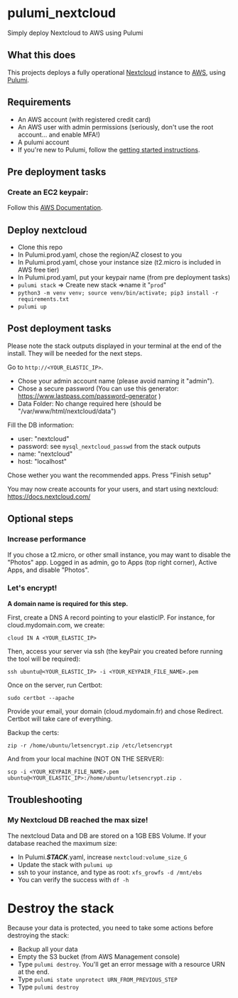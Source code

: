 # pulumi_nextcloud
Simply deploy Nextcloud to AWS using Pulumi

## What this does
This projects deploys a fully operational [Nextcloud](https://nextcloud.com/) instance to [AWS](https://aws.amazon.com/), using [Pulumi](https://www.pulumi.com/).

## Requirements
- An AWS account (with registered credit card)
- An AWS user with admin permissions (seriously, don't use the root account... and enable MFA!)
- A pulumi account
- If you're new to Pulumi, follow the [getting started instructions](https://www.pulumi.com/docs/get-started/aws/).

## Pre deployment tasks
### Create an EC2 keypair:
Follow this [AWS Documentation](https://docs.aws.amazon.com/AWSEC2/latest/UserGuide/ec2-key-pairs.html#having-ec2-create-your-key-pair).

## Deploy nextcloud
- Clone this repo
- In Pulumi.prod.yaml, chose the region/AZ closest to you
- In Pulumi.prod.yaml, chose your instance size (t2.micro is included in AWS free tier)
- In Pulumi.prod.yaml, put your keypair name (from pre deployment tasks)
- `pulumi stack` => Create new stack =>name it "`prod`"
- `python3 -m venv venv; source venv/bin/activate; pip3 install -r requirements.txt`
- `pulumi up`

## Post deployment tasks
Please note the stack outputs displayed in your terminal at the end of the install. They will be needed for the next steps.

Go to `http://<YOUR_ELASTIC_IP>`.

- Chose your admin account name (please avoid naming it "admin").
- Chose a secure password (You can use this generator: https://www.lastpass.com/password-generator )
- Data Folder: No change required here (should be "/var/www/html/nextcloud/data")

Fill the DB information:
- user: "nextcloud"
- password: see `mysql_nextcloud_passwd` from the stack outputs
- name: "nextcloud"
- host: "localhost"

Chose wether you want the recommended apps.
Press "Finish setup"

You may now create accounts for your users, and start using nextcloud:
https://docs.nextcloud.com/

## Optional steps
### Increase performance
If you chose a t2.micro, or other small instance, you may want to disable the "Photos" app.
Logged in as admin, go to Apps (top right corner),  Active Apps, and disable "Photos".

### Let's encrypt!
**A domain name is required for this step.**

First, create a DNS A record pointing to your elasticIP. For instance, for cloud.mydomain.com, we create:

```cloud IN A <YOUR_ELASTIC_IP>```

Then, access your server via ssh (the keyPair you created before running the tool will be required):

```ssh ubuntu@<YOUR_ELASTIC_IP> -i <YOUR_KEYPAIR_FILE_NAME>.pem```

Once on the server, run Certbot:

```sudo certbot --apache```

Provide your email, your domain (cloud.mydomain.fr) and chose Redirect. Certbot will take care of everything.

Backup the certs:

```zip -r /home/ubuntu/letsencrypt.zip /etc/letsencrypt```

And from your local machine (NOT ON THE SERVER):

```scp -i <YOUR_KEYPAIR_FILE_NAME>.pem ubuntu@<YOUR_ELASTIC_IP>:/home/ubuntu/letsencrypt.zip .```

## Troubleshooting
### My Nextcloud DB reached the max size!
The nextcloud Data and DB are stored on a 1GB EBS Volume. If your database reached the maximum size:
- In Pulumi.***STACK***.yaml, increase `nextcloud:volume_size_G`
- Update the stack with `pulumi up`
- ssh to your instance, and type as root: `xfs_growfs -d /mnt/ebs`
- You can verify the success with `df -h`

# Destroy the stack
Because your data is protected, you need to take some actions before destroying the stack:
- Backup all your data
- Empty the S3 bucket (from AWS Management console)
- Type `pulumi destroy`. You'll get an error message with a resource URN at the end.
- Type `pulumi state unprotect URN_FROM_PREVIOUS_STEP`
- Type `pulumi destroy`